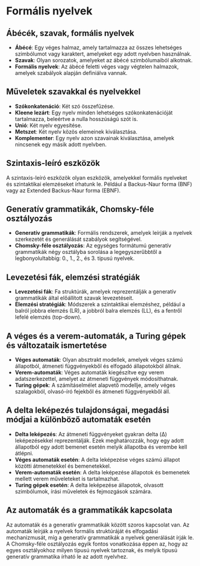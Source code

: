 # Formális nyelvek

## Ábécék, szavak, formális nyelvek

- **Ábécé**: Egy véges halmaz, amely tartalmazza az összes lehetséges szimbólumot vagy karaktert, amelyeket egy adott nyelvben használnak.
- **Szavak**: Olyan sorozatok, amelyeket az ábécé szimbólumaiból alkotnak.
- **Formális nyelvek**: Az ábécé feletti véges vagy végtelen halmazok, amelyek szabályok alapján definiálva vannak.

## Műveletek szavakkal és nyelvekkel

- **Szókonkatenáció**: Két szó összefűzése.
- **Kleene lezárt**: Egy nyelv minden lehetséges szókonkatenációját tartalmazza, beleértve a nulla hosszúságú szót is.
- **Unió**: Két nyelv egyesítése.
- **Metszet**: Két nyelv közös elemeinek kiválasztása.
- **Komplementer**: Egy nyelv azon szavainak kiválasztása, amelyek nincsenek egy másik adott nyelvben.

## Szintaxis-leíró eszközök

A szintaxis-leíró eszközök olyan eszközök, amelyekkel formális nyelveket és szintaktikai elemzéseket írhatunk le. Például a Backus-Naur forma (BNF) vagy az Extended Backus-Naur forma (EBNF).

## Generatív grammatikák, Chomsky-féle osztályozás

- **Generatív grammatikák**: Formális rendszerek, amelyek leírják a nyelvek szerkezetét és generálását szabályok segítségével.
- **Chomsky-féle osztályozás**: Az egységes formátumú generatív grammatikák négy osztályba sorolása a legegyszerűbbtől a legbonyolultabbig: 0., 1., 2., és 3. típusú nyelvek.

## Levezetési fák, elemzési stratégiák

- **Levezetési fák**: Fa struktúrák, amelyek reprezentálják a generatív grammatikák által előállított szavak levezetéseit.
- **Elemzési stratégiák**: Módszerek a szintaktikai elemzéshez, például a balról jobbra elemzés (LR), a jobbról balra elemzés (LL), és a fentről lefelé elemzés (top-down).

## A véges és a verem-automaták, a Turing gépek és változataik ismertetése

- **Véges automaták**: Olyan absztrakt modellek, amelyek véges számú állapotból, átmeneti függvényekből és elfogadó állapotokból állnak.
- **Verem-automaták**: Véges automaták kiegészítve egy verem adatszerkezettel, amelyet az átmeneti függvények módosíthatnak.
- **Turing gépek**: A számításelmélet alapvető modellje, amely véges szalagokból, olvasó-író fejekből és átmeneti függvényekből áll.

## A delta leképezés tulajdonságai, megadási módjai a különböző automaták esetén

- **Delta leképezés**: Az átmeneti függvényeket gyakran delta (Δ) leképezésekkel reprezentálják. Ezek meghatározzák, hogy egy adott állapotból egy adott bemenet esetén melyik állapotba és verembe kell átlépni.
- **Véges automaták esetén**: A delta leképezése véges számú állapot közötti átmenetekkel és bemenetekkel.
- **Verem-automaták esetén**: A delta leképezése állapotok és bemenetek mellett verem műveleteket is tartalmazhat.
- **Turing gépek esetén**: A delta leképezése állapotok, olvasott szimbólumok, írási műveletek és fejmozgások számára.

## Az automaták és a grammatikák kapcsolata

Az automaták és a generatív grammatikák között szoros kapcsolat van. Az automaták leírják a nyelvek formális struktúráját és elfogadási mechanizmusát, míg a generatív grammatikák a nyelvek generálását írják le. A Chomsky-féle osztályozás egyik fontos vonatkozása éppen az, hogy az egyes osztályokhoz milyen típusú nyelvek tartoznak, és melyik típusú generatív grammatika írható le az adott nyelvhez.